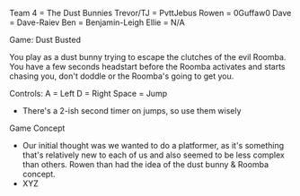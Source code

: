 Team 4 = The Dust Bunnies
Trevor/TJ = PvttJebus
Rowen = 0Guffaw0
Dave = Dave-Raiev
Ben = Benjamin-Leigh
Ellie = N/A 

Game: Dust Busted

You play as a dust bunny trying to escape the clutches of the evil Roomba. You have a few seconds headstart before the Roomba activates and starts chasing you, don't doddle or the Roomba's going to get you. 

Controls: 
A = Left
D = Right 
Space = Jump 
- There's a 2-ish second timer on jumps, so use them wisely

Game Concept
- Our initial thought was we wanted to do a platformer, as it's something that's relatively new to each of us and also seemed to be less complex than others. Rowen than had the idea of the dust bunny & Roomba concept.
- XYZ
